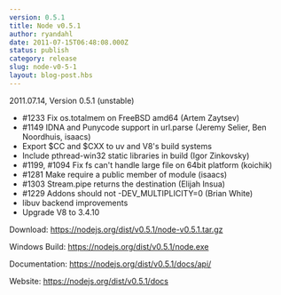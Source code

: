 ```yaml
---
version: 0.5.1
title: Node v0.5.1
author: ryandahl
date: 2011-07-15T06:48:08.000Z
status: publish
category: release
slug: node-v0-5-1
layout: blog-post.hbs
---
```


2011.07.14, Version 0.5.1 (unstable)
<ul><li>#1233 Fix os.totalmem on FreeBSD amd64 (Artem Zaytsev)</li>
<li>#1149 IDNA and Punycode support in url.parse (Jeremy Selier, Ben Noordhuis, isaacs)</li>
<li>Export $CC and $CXX to uv and V8's build systems</li>
<li>Include pthread-win32 static libraries in build (Igor Zinkovsky)</li>
<li>#1199, #1094 Fix fs can't handle large file on 64bit platform (koichik)</li>
<li>#1281 Make require a public member of module (isaacs)</li>
<li>#1303 Stream.pipe returns the destination (Elijah Insua)</li>
<li>#1229 Addons should not -DEV_MULTIPLICITY=0 (Brian White)</li>
<li>libuv backend improvements</li>
<li>Upgrade V8 to 3.4.10</li></ul>




Download: <a href="https://nodejs.org/dist/v0.5.1/node-v0.5.1.tar.gz">https://nodejs.org/dist/v0.5.1/node-v0.5.1.tar.gz</a>

Windows Build: <a href="https://nodejs.org/dist/v0.5.1/node.exe">https://nodejs.org/dist/v0.5.1/node.exe</a>

Documentation: <a href="https://nodejs.org/dist/v0.5.1/docs/api/">https://nodejs.org/dist/v0.5.1/docs/api/</a>

Website: <a href="https://nodejs.org/dist/v0.5.1/docs">https://nodejs.org/dist/v0.5.1/docs</a>
